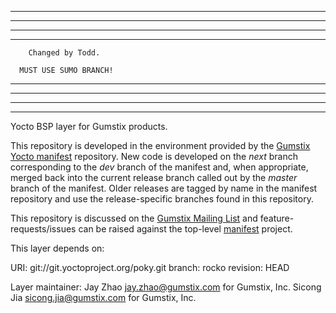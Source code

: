 
*****************************************
*****************************************
*****************************************
*****************************************

        Changed by Todd.  

      MUST USE SUMO BRANCH!

*****************************************
*****************************************
*****************************************
*****************************************

Yocto BSP layer for Gumstix products. 

This repository is developed in the environment provided by the
[Gumstix Yocto manifest][yocto-manifest] repository.  New code is
developed on the *next* branch corresponding to the *dev* branch of the
manifest and, when appropriate, merged back into the current release
branch called out by the *master* branch of the manifest. Older
releases are tagged by name in the manifest repository and use the
release-specific branches found in this repository.

This repository is discussed on the [Gumstix Mailing List][mailing-list]
and feature-requests/issues can be raised against the top-level
[manifest][yocto-manifest] project.

[yocto-manifest]: https://github.com/gumstix/yocto-manifest
[mailing-list]: https://lists.sourceforge.net/lists/listinfo/gumstix-users

This layer depends on:

URI: git://git.yoctoproject.org/poky.git
branch: rocko
revision: HEAD

Layer maintainer: 
Jay Zhao <jay.zhao@gumstix.com> for Gumstix, Inc.
Sicong Jia <sicong.jia@gumstix.com> for Gumstix, Inc.

